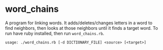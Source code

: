 # word_chains
A program for linking words. It adds/deletes/changes letters in a word to find
neighbors, then looks at those neighbors until it finds a target word. To run
have ruby installed, then run `word_chains.rb`.

`usage: ./word_chains.rb [-d DICTIONARY_FILE] <source> [<target>]`
